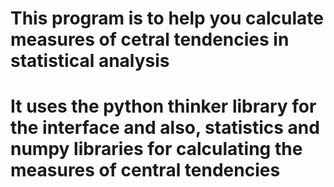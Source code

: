 # This program is to help you calculate measures of cetral tendencies in statistical analysis 
# It uses the python thinker library for the interface and also, statistics and numpy libraries for calculating the measures of central tendencies 
